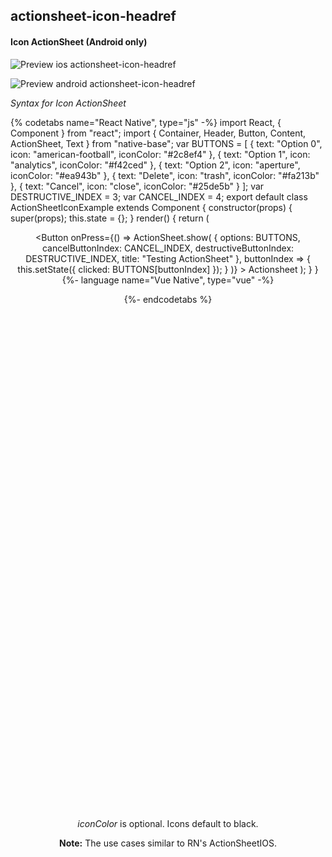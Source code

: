 ## actionsheet-icon-headref
#### Icon ActionSheet (Android only)

![Preview ios actionsheet-icon-headref](https://github.com/GeekyAnts/NativeBase-KitchenSink/raw/v2.6.1/screenshots/ios/actionsheet.gif)

![Preview android actionsheet-icon-headref](https://github.com/GeekyAnts/NativeBase-KitchenSink/raw/v2.6.1/screenshots/android/actionsheet-icon.gif)

*Syntax for Icon ActionSheet*

{% codetabs name="React Native", type="js" -%}
import React, { Component } from "react";
import { Container, Header, Button, Content, ActionSheet, Text } from "native-base";
var BUTTONS = [
  { text: "Option 0", icon: "american-football", iconColor: "#2c8ef4" },
  { text: "Option 1", icon: "analytics", iconColor: "#f42ced" },
  { text: "Option 2", icon: "aperture", iconColor: "#ea943b" },
  { text: "Delete", icon: "trash", iconColor: "#fa213b" },
  { text: "Cancel", icon: "close", iconColor: "#25de5b" }
];
var DESTRUCTIVE_INDEX = 3;
var CANCEL_INDEX = 4;
export default class ActionSheetIconExample extends Component {
  constructor(props) {
    super(props);
    this.state = {};
  }
  render() {
    return (
      <Container>
        <Header />
        <Content padder>
          <Button
            onPress={() =>
            ActionSheet.show(
              {
                options: BUTTONS,
                cancelButtonIndex: CANCEL_INDEX,
                destructiveButtonIndex: DESTRUCTIVE_INDEX,
                title: "Testing ActionSheet"
              },
              buttonIndex => {
                this.setState({ clicked: BUTTONS[buttonIndex] });
              }
            )}
          >
            <Text>Actionsheet</Text>
          </Button>
        </Content>
      </Container>
    );
  }
}
{%- language name="Vue Native", type="vue" -%}
<template>
  <nb-container>
    <nb-header/>
    <nb-content padder>
      <nb-button :onPress="handleBtnPress">
        <nb-text>Actionsheet</nb-text>
      </nb-button>
    </nb-content>
  </nb-container>
</template>
<script>
import { ActionSheet } from "native-base";
export default {
  data: function() {
    return {
      btnOptions: [
        { text: "Option 0", icon: "american-football", iconColor: "#2c8ef4" },
        { text: "Option 1", icon: "analytics", iconColor: "#f42ced" },
        { text: "Option 2", icon: "aperture", iconColor: "#ea943b" },
        { text: "Delete", icon: "trash", iconColor: "#fa213b" },
        { text: "Cancel", icon: "close", iconColor: "#25de5b" }
      ],
      optionCancelIndex: 4,
      optionDestructiveIndex: 3,
      clicked: 0
    };
  },
  methods: {
    handleBtnPress: function() {
      ActionSheet.show(
        {
          options: this.btnOptions,
          cancelButtonIndex: this.optionCancelIndex,
          destructiveButtonIndex: this.optionDestructiveIndex,
          title: "Select An Option"
        },
        buttonIndex => {
          this.clicked = this.btnOptions[buttonIndex];
        }
      );
    }
  }
};
</script>
{%- endcodetabs %}
<p>
    <div id="" class="mobileDevice" style="background: url(&quot;https://docs.nativebase.io/docs/assets/iosphone.png&quot;) no-repeat; padding: 63px 20px 100px 15px; width: 292px; height: 600px;margin:0 auto;float:none;">
        <img src="https://github.com/GeekyAnts/NativeBase-KitchenSink/raw/v2.6.1/screenshots/ios/actionsheet.gif" alt="" style="display:block !important" />
    </div>
</p>
<br />

*iconColor* is optional. Icons default to black.

**Note:** The use cases similar to RN's ActionSheetIOS.

